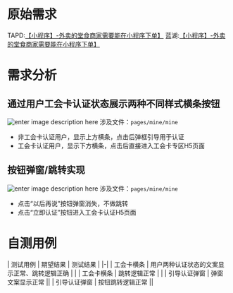 # 原始需求
TAPD:[【小程序】-外卖的堂食商家需要能在小程序下单】](https://www.tapd.cn/53440148/prong/stories/view/1153440148001033802)
蓝湖:[【小程序】-外卖的堂食商家需要能在小程序下单】](https://lanhuapp.com/link/#/invite?sid=lxhBT5ja)


# 需求分析

## 通过用户工会卡认证状态展示两种不同样式横条按钮
![enter image description here](/tfl/pictures/202305/tapd_53440148_1683339412_628.png)
涉及文件：`pages/mine/mine`
- 非工会卡认证用户，显示上方横条，点击后弹框引导用于认证
- 工会卡认证用户，显示下方横条，点击后直接进入工会卡专区H5页面

## 按钮弹窗/跳转实现
![enter image description here](/tfl/pictures/202305/tapd_53440148_1683340720_822.png)
涉及文件：`pages/mine/mine`
- 点击“以后再说”按钮弹窗消失，不做跳转
- 点击“立即认证”按钮进入工会卡认证H5页面

# 自测用例

| 测试用例 | 期望结果 | 测试结果 |
|-|
| 工会卡横条 | 用户两种认证状态的文案显示正常、跳转逻辑正确 | |
| 工会卡横条 | 跳转逻辑正常 | |
| 引导认证弹窗 | 弹窗文案显示正常 ||
| 引导认证弹窗 | 按钮跳转逻辑正常 ||
